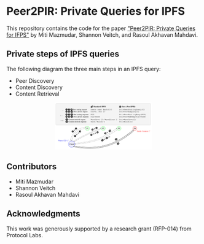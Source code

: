 # Peer2PIR: Private Queries for IPFS

This repository contains the code for the paper ["Peer2PIR: Private Queries for IFPS"](https://arxiv.org/abs/2405.17307) by Miti Mazmudar, Shannon Veitch, and Rasoul Akhavan Mahdavi.

## Private steps of IPFS queries
The following diagram the three main steps in an IPFS query:
* Peer Discovery
* Content Discovery
* Content Retrieval

<!-- Set the width to be 50% of the text width -->
<p align="center">
  <img src="ipfs-steps.png" alt="Steps in IPFS" width="50%">
</p>

## Contributors
- Miti Mazmudar
- Shannon Veitch
- Rasoul Akhavan Mahdavi

## Acknowledgments
This work was generously supported by a research grant (RFP-014) from Protocol Labs.